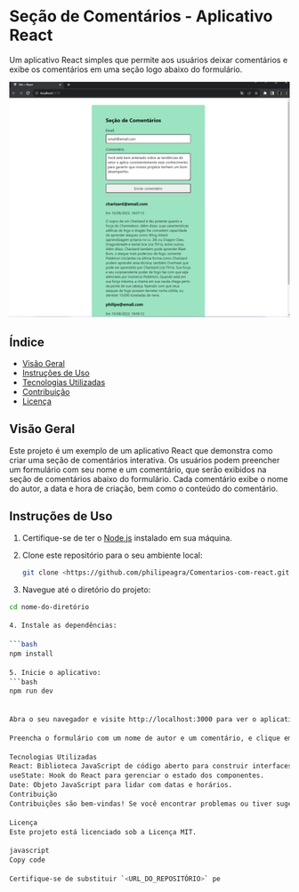 # Seção de Comentários - Aplicativo React
Um aplicativo React simples que permite aos usuários deixar comentários e exibe os comentários em uma seção logo abaixo do formulário.


![Alt text](image.png)


## Índice

- [Visão Geral](#visão-geral)
- [Instruções de Uso](#instruções-de-uso)
- [Tecnologias Utilizadas](#tecnologias-utilizadas)
- [Contribuição](#contribuição)
- [Licença](#licença)

  
## Visão Geral

Este projeto é um exemplo de um aplicativo React que demonstra como criar uma seção de comentários interativa. Os usuários podem preencher um formulário com seu nome e um comentário, que serão exibidos na seção de comentários abaixo do formulário. Cada comentário exibe o nome do autor, a data e hora de criação, bem como o conteúdo do comentário.

## Instruções de Uso

1. Certifique-se de ter o [Node.js](https://nodejs.org/) instalado em sua máquina.

2. Clone este repositório para o seu ambiente local:

   ```bash
   git clone <https://github.com/philipeagra/Comentarios-com-react.git>

3. Navegue até o diretório do projeto:

  ```bash
  cd nome-do-diretório

4. Instale as dependências:

```bash
npm install

5. Inicie o aplicativo:
  ```bash
  npm run dev


Abra o seu navegador e visite http://localhost:3000 para ver o aplicativo em ação.

Preencha o formulário com um nome de autor e um comentário, e clique em "Enviar comentário" para adicionar um novo comentário à seção.

Tecnologias Utilizadas
React: Biblioteca JavaScript de código aberto para construir interfaces de usuário.
useState: Hook do React para gerenciar o estado dos componentes.
Date: Objeto JavaScript para lidar com datas e horários.
Contribuição
Contribuições são bem-vindas! Se você encontrar problemas ou tiver sugestões de melhorias, sinta-se à vontade para abrir uma issue ou enviar um pull request.

Licença
Este projeto está licenciado sob a Licença MIT.

javascript
Copy code

Certifique-se de substituir `<URL_DO_REPOSITÓRIO>` pe
